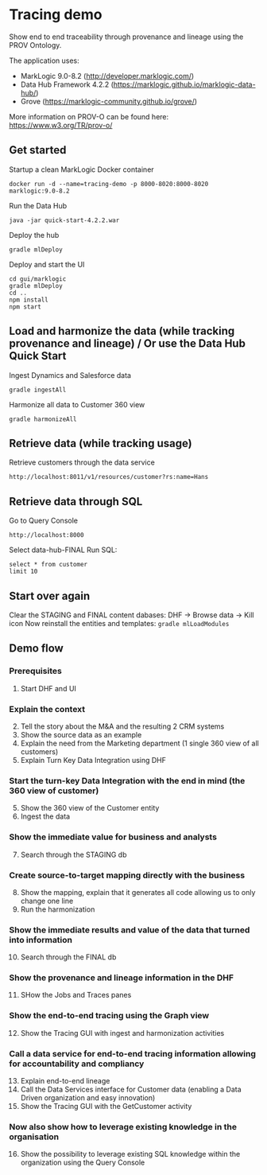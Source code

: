 # Tracing demo
Show end to end traceability through provenance and lineage using the PROV Ontology.

The application uses:
- MarkLogic 9.0-8.2 (http://developer.marklogic.com/)
- Data Hub Framework 4.2.2 (https://marklogic.github.io/marklogic-data-hub/)
- Grove (https://marklogic-community.github.io/grove/)

More information on PROV-O can be found here: https://www.w3.org/TR/prov-o/

## Get started
Startup a clean MarkLogic Docker container

`docker run -d --name=tracing-demo -p 8000-8020:8000-8020 marklogic:9.0-8.2`

Run the Data Hub

`java -jar quick-start-4.2.2.war`

Deploy the hub

`gradle mlDeploy`

Deploy and start the UI
```
cd gui/marklogic
gradle mlDeploy
cd ..
npm install
npm start
```

## Load and harmonize the data (while tracking provenance and lineage) / Or use the Data Hub Quick Start
Ingest Dynamics and Salesforce data

`gradle ingestAll`

Harmonize all data to Customer 360 view

`gradle harmonizeAll`

## Retrieve data (while tracking usage)
Retrieve customers through the data service

`http://localhost:8011/v1/resources/customer?rs:name=Hans`

## Retrieve data through SQL
Go to Query Console

`http://localhost:8000`

Select data-hub-FINAL
Run SQL:
```
select * from customer
limit 10
```

## Start over again
Clear the STAGING and FINAL content dabases: DHF -> Browse data -> Kill icon
Now reinstall the entities and templates:
`gradle mlLoadModules`

## Demo flow
### Prerequisites
1. Start DHF and UI
### Explain the context
2. Tell the story about the M&A and the resulting 2 CRM systems
3. Show the source data as an example
3. Explain the need from the Marketing department (1 single 360 view of all customers)
4. Explain Turn Key Data Integration using DHF
### Start the turn-key Data Integration with the end in mind (the 360 view of customer)
5. Show the 360 view of the Customer entity
6. Ingest the data
### Show the immediate value for business and analysts
7. Search through the STAGING db
### Create source-to-target mapping directly with the business
8. Show the mapping, explain that it generates all code allowing us to only change one line
9. Run the harmonization
### Show the immediate results and value of the data that turned into information
10. Search through the FINAL db
### Show the provenance and lineage information in the DHF
11. SHow the Jobs and Traces panes
### Show the end-to-end tracing using the Graph view
12. Show the Tracing GUI with ingest and harmonization activities
### Call a data service for end-to-end tracing information allowing for accountability and compliancy
13. Explain end-to-end lineage
14. Call the Data Services interface for Customer data (enabling a Data Driven organization and easy innovation)
15. Show the Tracing GUI with the GetCustomer activity
### Now also show how to leverage existing knowledge in the organisation
16. Show the possibility to leverage existing SQL knowledge within the organization using the Query Console
